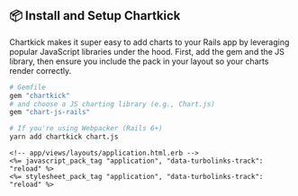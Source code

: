 ## 📦 Install and Setup Chartkick

Chartkick makes it super easy to add charts to your Rails app by leveraging popular JavaScript libraries under the hood. First, add the gem and the JS library, then ensure you include the pack in your layout so your charts render correctly.

```ruby
# Gemfile
gem "chartkick"
# and choose a JS charting library (e.g., Chart.js)
gem "chart-js-rails"
```

```bash
# If you're using Webpacker (Rails 6+)
yarn add chartkick chart.js
```

```erb
<!-- app/views/layouts/application.html.erb -->
<%= javascript_pack_tag "application", "data-turbolinks-track": "reload" %>
<%= stylesheet_pack_tag "application", "data-turbolinks-track": "reload" %>
```